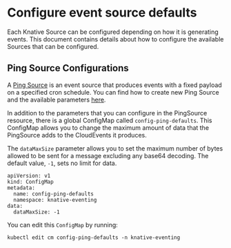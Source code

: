 # Configure event source defaults

Each Knative Source can be configured depending on how it is generating events. This document contains details about how to configure the available Sources that can be configured.

## Ping Source Configurations

A [Ping Source](../../developer/eventing/sources/ping-source/README.md) is an event source that produces events with a fixed payload on a specified cron schedule. You can find how to create new Ping Source and the available parameters [here](../../developer/eventing/sources/ping-source/reference.md).

In addition to the parameters that you can configure in the PingSource resource, there is a global ConfigMap called `config-ping-defaults`.
This ConfigMap allows you to change the maximum amount of data that the PingSource adds to the CloudEvents it produces.

The `dataMaxSize` parameter allows you to set the maximum number of bytes allowed to be sent for a message excluding any base64 decoding. The default value, `-1`, sets no limit for data.

```
apiVersion: v1
kind: ConfigMap
metadata:
  name: config-ping-defaults
  namespace: knative-eventing
data:
  dataMaxSize: -1
```

You can edit this `ConfigMap` by running:

```
kubectl edit cm config-ping-defaults -n knative-eventing
```
